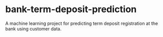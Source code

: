 # bank-term-deposit-prediction
A machine learning project for predicting term deposit registration at the bank using customer data.
